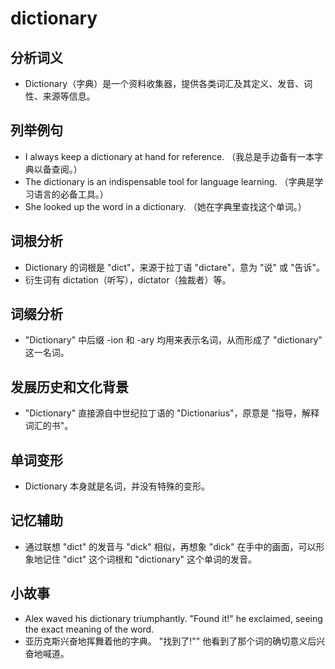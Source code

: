 # dictionary

## 分析词义

  

*   Dictionary（字典）是一个资料收集器，提供各类词汇及其定义、发音、词性、来源等信息。

  

## 列举例句

  

*   I always keep a dictionary at hand for reference. （我总是手边备有一本字典以备查阅。）
*   The dictionary is an indispensable tool for language learning. （字典是学习语言的必备工具。）
*   She looked up the word in a dictionary. （她在字典里查找这个单词。）

  

## 词根分析

  

*   Dictionary 的词根是 "dict"，来源于拉丁语 "dictare"，意为 "说" 或 "告诉"。
*   衍生词有 dictation（听写），dictator（独裁者）等。

  

## 词缀分析

  

*   "Dictionary" 中后缀 -ion 和 -ary 均用来表示名词，从而形成了 "dictionary" 这一名词。

  

## 发展历史和文化背景

  

*   "Dictionary" 直接源自中世纪拉丁语的 "Dictionarius"，原意是 "指导，解释词汇的书"。

  

## 单词变形

  

*   Dictionary 本身就是名词，并没有特殊的变形。

  

## 记忆辅助

  

*   通过联想 "dict" 的发音与 "dick" 相似，再想象 "dick" 在手中的画面，可以形象地记住 "dict" 这个词根和 "dictionary" 这个单词的发音。

  

## 小故事

  

*   Alex waved his dictionary triumphantly. "Found it!" he exclaimed, seeing the exact meaning of the word.
*   亚历克斯兴奋地挥舞着他的字典。 "找到了!"" 他看到了那个词的确切意义后兴奋地喊道。
